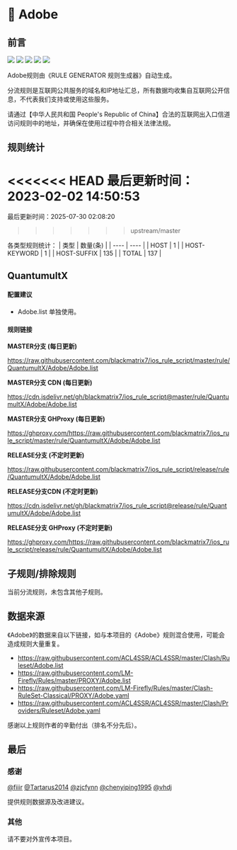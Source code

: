 # 🧸 Adobe

## 前言

![](https://shields.io/badge/-移除重复规则-ff69b4) ![](https://shields.io/badge/-DOMAIN与DOMAIN--SUFFIX合并-green) ![](https://shields.io/badge/-DOMAIN--SUFFIX间合并-critical) ![](https://shields.io/badge/-DOMAIN--SUFFIX与DOMAIN--KEYWORD合并-blue) ![](https://shields.io/badge/-IP--CIDR(6)合并-blueviolet) 

Adobe规则由《RULE GENERATOR 规则生成器》自动生成。

分流规则是互联网公共服务的域名和IP地址汇总，所有数据均收集自互联网公开信息，不代表我们支持或使用这些服务。

请通过【中华人民共和国 People's Republic of China】合法的互联网出入口信道访问规则中的地址，并确保在使用过程中符合相关法律法规。

## 规则统计

<<<<<<< HEAD
最后更新时间：2023-02-02 14:50:53
=======
最后更新时间：2025-07-30 02:08:20
>>>>>>> upstream/master

各类型规则统计：
| 类型 | 数量(条)  | 
| ---- | ----  |
| HOST | 1  | 
| HOST-KEYWORD | 1  | 
| HOST-SUFFIX | 135  | 
| TOTAL | 137  | 


## QuantumultX 

#### 配置建议
- Adobe.list 单独使用。

#### 规则链接
**MASTER分支 (每日更新)**

https://raw.githubusercontent.com/blackmatrix7/ios_rule_script/master/rule/QuantumultX/Adobe/Adobe.list

**MASTER分支 CDN (每日更新)**

https://cdn.jsdelivr.net/gh/blackmatrix7/ios_rule_script@master/rule/QuantumultX/Adobe/Adobe.list

**MASTER分支 GHProxy (每日更新)**

https://ghproxy.com/https://raw.githubusercontent.com/blackmatrix7/ios_rule_script/master/rule/QuantumultX/Adobe/Adobe.list

**RELEASE分支 (不定时更新)**

https://raw.githubusercontent.com/blackmatrix7/ios_rule_script/release/rule/QuantumultX/Adobe/Adobe.list

**RELEASE分支CDN (不定时更新)**

https://cdn.jsdelivr.net/gh/blackmatrix7/ios_rule_script@release/rule/QuantumultX/Adobe/Adobe.list

**RELEASE分支 GHProxy (不定时更新)**

https://ghproxy.com/https://raw.githubusercontent.com/blackmatrix7/ios_rule_script/release/rule/QuantumultX/Adobe/Adobe.list

## 子规则/排除规则


当前分流规则，未包含其他子规则。

## 数据来源

《Adobe》的数据来自以下链接，如与本项目的《Adobe》规则混合使用，可能会造成规则大量重复。

- https://raw.githubusercontent.com/ACL4SSR/ACL4SSR/master/Clash/Ruleset/Adobe.list
- https://raw.githubusercontent.com/LM-Firefly/Rules/master/PROXY/Adobe.list
- https://raw.githubusercontent.com/LM-Firefly/Rules/master/Clash-RuleSet-Classical/PROXY/Adobe.yaml
- https://raw.githubusercontent.com/ACL4SSR/ACL4SSR/master/Clash/Providers/Ruleset/Adobe.yaml


感谢以上规则作者的辛勤付出（排名不分先后）。

## 最后

### 感谢

[@fiiir](https://github.com/fiiir) [@Tartarus2014](https://github.com/Tartarus2014) [@zjcfynn](https://github.com/zjcfynn) [@chenyiping1995](https://github.com/chenyiping1995) [@vhdj](https://github.com/vhdj)

提供规则数据源及改进建议。

### 其他

请不要对外宣传本项目。